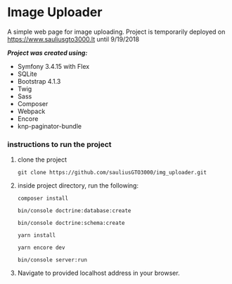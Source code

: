 # Image Uploader

A simple web page for image uploading. Project is temporarily deployed on https://www.sauliusgto3000.lt until 9/19/2018

***Project was created using:***
  - Symfony 3.4.15 with Flex
  - SQLite
  - Bootstrap 4.1.3
  - Twig
  - Sass
  - Composer
  - Webpack
  - Encore
  - knp-paginator-bundle

### instructions to run the project ###
  1. clone the project
  
     ```
     git clone https://github.com/sauliusGTO3000/img_uploader.git
     ```
     
  2. inside project directory, run the following:
  
      ```
      composer install
      ```
      ```
      bin/console doctrine:database:create
      ```
      ```
      bin/console doctrine:schema:create
      ```
      ```
      yarn install
      ```
      ```
      yarn encore dev
      ```
      ```
      bin/console server:run
      ```
  3. Navigate to provided localhost address in your browser.
  
